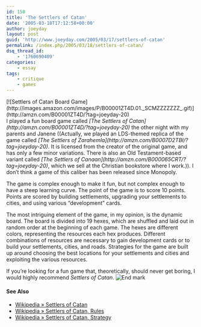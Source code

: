 ```yaml
---
id: 150
title: 'The Settlers of Catan'
date: '2005-03-18T17:12:58+00:00'
author: joeyday
layout: post
guid: 'http://www.joeyday.com/2005/03/17/settlers-of-catan'
permalink: /index.php/2005/03/18/settlers-of-catan/
dsq_thread_id:
    - '1760690409'
categories:
    - essay
tags:
    - critique
    - games
---
```


<div class="rpic">[![Settlers of Catan Board Game](http://images.amazon.com/images/P/B00001ZT4D.01._SCMZZZZZZZ_.gif)](http://amzn.com/B00001ZT4D/?tag=joeyday-20)</div>I played a fun board game called <cite>[The Settlers of Catan](http://amzn.com/B00001ZT4D/?tag=joeyday-20)</cite> the other night with my parents and Janene ((Actually, we played an LDS-themed replica of the game called <cite>[The Settlers of Zarahemla](http://amzn.com/B0007D2TBI/?tag=joeyday-20)</cite>. It is licensed from the creator of the original game, and has only a few minor variations. There is also an Old Testament-based variant called <cite>[The Settlers of Canaan](http://amzn.com/B000065CRT/?tag=joeyday-20)</cite>, which we sell at the Christian bookstore where I work.)). I don’t think a game of this caliber has been released since Monopoly.

The game is complex enough to make it fun, but not complex enough to have a steep learning curve. The point of the game is to score 10 points. Points are scored by building settlements, upgrading your settlements to cities, and using various “development” cards.

The most intriguing element of the game, in my opinion, is the dynamic board. The board is divided into 19 hexes, which are shuffled and laid out in random order at the beginning of each game. The hexes are different colors, representing the resources each hex produces. Different combinations of resources are necessary to gain development cards or to build your settlements, cities, and roads. Strategies for the game are built up around choosing the best locations for your settlements and cities and exploiting the various resources.

If you’re looking for a fun game that, theoretically, should never get boring, I would highly recommend <cite>Settlers of Catan</cite>. ![](http://joeyday.com/wp-content/uploads/2009/08/endmark.png "End mark")

#### See Also

- [Wikipedia » Settlers of Catan](http://en.wikipedia.org/wiki/Settlers_of_Catan)
- [Wikipedia » Settlers of Catan, Rules](http://en.wikipedia.org/wiki/Settlers_of_Catan,_Rules)
- [Wikipedia » Settlers of Catan, Strategy](http://en.wikipedia.org/wiki/Settlers_of_Catan,_Strategic_considerations)